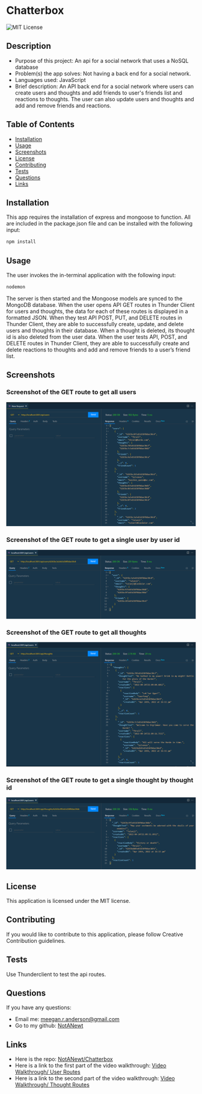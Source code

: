 # Chatterbox

![MIT License](https://img.shields.io/badge/license-MIT-green)

## Description

- Purpose of this project: An api for a social network that uses a NoSQL database
- Problem(s) the app solves: Not having a back end for a social network.
- Languages used: JavaScript
- Brief description: An API back end for a social network where users can create users and thoughts and add friends to user's friends list and reactions to thoughts. The user can also update users and thoughts and add and remove friends and reactions.

## Table of Contents

- [Installation](#installation)
- [Usage](#usage)
- [Screenshots](#screenshots)
- [License](#license)
- [Contributing](#contributing)
- [Tests](#tests)
- [Questions](#questions)
- [Links](#links)

## Installation

This app requires the installation of express and mongoose to function. All are included in the package.json file and can be installed with the following input:

```bash
npm install
```

## Usage

The user invokes the in-terminal application with the following input:

```bash
nodemon
```

The server is then started and the Mongoose models are synced to the MongoDB database. When the user opens API GET routes in Thunder Client for users and thoughts, the data for each of these routes is displayed in a formatted JSON. When they test API POST, PUT, and DELETE routes in Thunder Client, they are able to successfully create, update, and delete users and thoughts in their database. When a thought is deleted, its thought id is also deleted from the user data. When the user tests API, POST, and DELETE routes in Thunder Client, they are able to successfully create and delete reactions to thoughts and add and remove friends to a user’s friend list.

## Screenshots

### Screenshot of the GET route to get all users

!["screenshot of Thunder Client with GET route to get all users"](./img/chatterbox_getallusers_ss.PNG)

### Screenshot of the GET route to get a single user by user id

!["screenshot of Thunder Client with GET route to get a single user by user id"](./img/chatterbox_getoneuser_ss.PNG)

### Screenshot of the GET route to get all thoughts

!["screenshot of Thunder Client with GET route to get all thoughts"](./img/chatterbox_getallthoughts_ss.PNG)

### Screenshot of the GET route to get a single thought by thought id

!["screenshot of Thunder Client with GET route to get a single thought by thought id"](./img/chatterbox_getonethought_ss.PNG)

## License

This application is licensed under the MIT license.

## Contributing

If you would like to contribute to this application, please follow Creative Contribution guidelines.

## Tests

Use Thunderclient to test the api routes.

## Questions

If you have any questions:

- Email me: [meegan.r.anderson@gmail.com](mailto:meegan.r.anderson@gmail.com)
- Go to my github: [NotANewt](https://github.com/NotANewt)

## Links

- Here is the repo: [NotANewt/Chatterbox](https://github.com/NotANewt/chatterbox)
- Here is a link to the first part of the video walkthrough: [Video Walkthrough/ User Routes](https://drive.google.com/file/d/1RzQVb0jvjtgxp3KlcHovFtPqqFT7M8o_/view)
- Here is a link to the second part of the video walkthrough: [Video Walkthrough/ Thought Routes](https://drive.google.com/file/d/17H95ThrHN-bsVSZ9vKL30l-0POhbxo_E/view)

